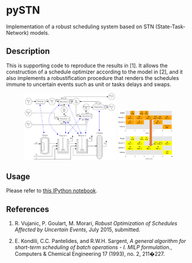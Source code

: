 # pySTN
Implementation of a robust scheduling system based on STN (State-Task-Network) models.

## Description
This is supporting code to reproduce the results in [1].
It allows the construction of a schedule optimizer according to the model in [2], and it also
implements a robustification procedure that renders the schedules immune to uncertain events such as
unit or tasks delays and swaps.

<p align="center">
  <img src="./img/prod_net.png" alt="Production Network" width="50%"/>
  <img src="./img/schedules.png" alt="Schedules" width="30%"/>
</p>


## Usage
Please refer to [this IPython notebook](http://nbviewer.ipython.org/github/robin-vjc/pySTN/blob/master/STN%20with%20Python.ipynb).

## References
1. R. Vujanic, P. Goulart, M. Morari, *Robust Optimization of Schedules Affected by Uncertain Events*, July 2015, submitted.

2. E. Kondili, C.C. Pantelides, and R.W.H. Sargent, *A general algorithm for short-term scheduling of batch
operations - I. MILP formulation.*, Computers & Chemical Engineering 17 (1993), no. 2, 211�227.

